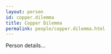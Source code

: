 ```yaml
---
layout: person
id: copper.dilemma
title: Copper Dilemma
permalink: people/copper.dilemma.html
---
```


Person details...